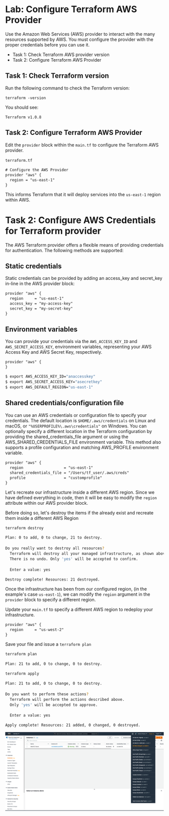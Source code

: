 # Lab: Configure Terraform AWS Provider

Use the Amazon Web Services (AWS) provider to interact with the many resources supported by AWS. You must configure the provider with the proper credentials before you can use it.

- Task 1: Check Terraform AWS provider version
- Task 2: Configure Terraform AWS Provider

## Task 1: Check Terraform version

Run the following command to check the Terraform version:

```shell
terraform -version
```

You should see:

```text
Terraform v1.0.8
```

## Task 2: Configure Terraform AWS Provider

Edit the `provider` block within the `main.tf` to configure the Terraform AWS provider.

`terraform.tf`

```hcl
# Configure the AWS Provider
provider "aws" {
  region = "us-east-1"
}
```

This informs Terraform that it will deploy services into the `us-east-1` region within AWS.

# Task 2: Configure AWS Credentials for Terraform provider

The AWS Terraform provider offers a flexible means of providing credentials for authentication. The following methods are supported:

## Static credentials

Static credentials can be provided by adding an access_key and secret_key in-line in the AWS provider block:

```hcl
provider "aws" {
  region     = "us-east-1"
  access_key = "my-access-key"
  secret_key = "my-secret-key"
}
```

## Environment variables

You can provide your credentials via the `AWS_ACCESS_KEY_ID` and `AWS_SECRET_ACCESS_KEY`, environment variables, representing your AWS Access Key and AWS Secret Key, respectively.

```hcl
provider "aws" {
}
```

```bash
$ export AWS_ACCESS_KEY_ID="anaccesskey"
$ export AWS_SECRET_ACCESS_KEY="asecretkey"
$ export AWS_DEFAULT_REGION="us-east-1"
```

## Shared credentials/configuration file

You can use an AWS credentials or configuration file to specify your credentials. The default location is `$HOME/.aws/credentials` on Linux and macOS, or `"%USERPROFILE%\.aws\credentials"` on Windows. You can optionally specify a different location in the Terraform configuration by providing the shared_credentials_file argument or using the AWS_SHARED_CREDENTIALS_FILE environment variable. This method also supports a profile configuration and matching AWS_PROFILE environment variable.

```hcl
provider "aws" {
  region                  = "us-east-1"
  shared_credentials_file = "/Users/tf_user/.aws/creds"
  profile                 = "customprofile"
}
```

Let's recreate our infrastructure inside a different AWS region. Since we have defined everything in code, then it will be easy to modify the `region` attribute within our AWS provider block.

Before doing so, let's destroy the items if the already exist and recreate them inside a different AWS Region

```bash
terraform destroy
```

```bash
Plan: 0 to add, 0 to change, 21 to destroy.

Do you really want to destroy all resources?
  Terraform will destroy all your managed infrastructure, as shown above.
  There is no undo. Only 'yes' will be accepted to confirm.

  Enter a value: yes
```

```bash
Destroy complete! Resources: 21 destroyed.
```

Once the infrastructure has been from our configured region, (in the example's case `us-east-1`), we can modify the `region` argument in the `provider` block to specify a different region.

Update your `main.tf` to specify a different AWS region to redeploy your infrastructure.

```hcl
provider "aws" {
  region     = "us-west-2"
}
```

Save your file and issue a `terraform plan`

```bash
terraform plan
```

```bash
Plan: 21 to add, 0 to change, 0 to destroy.
```

```bash
terraform apply
```

```bash
Plan: 21 to add, 0 to change, 0 to destroy.

Do you want to perform these actions?
  Terraform will perform the actions described above.
  Only 'yes' will be accepted to approve.

  Enter a value: yes
```

```bash
Apply complete! Resources: 21 added, 0 changed, 0 destroyed.
```

![Build Infrastructure in Different Region](./img/web_server_us_west_2.png)
